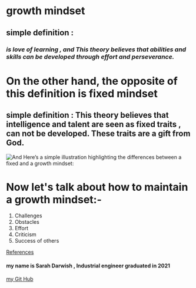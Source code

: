 
# **growth mindset**
## simple definition :  
### *is love of learning , and This theory believes that abilities and skills can be developed through effort and perseverance.*

# **On the other hand, the opposite of this definition is  fixed mindset**
 
## simple definition : This theory believes that intelligence and talent are seen as fixed traits , can not be developed. These traits are a gift from God.
 ![And Here’s a simple illustration highlighting the differences between a fixed and a growth mindset:](https://i2.wp.com/atlassianblog.wpengine.com/wp-content/uploads/NewGrowthMindset2.png?resize=768%2C960&ssl=1)
 
 
# **Now let's talk about how to maintain a growth mindset:-**
 1. Challenges
 2. Obstacles
 3. Effort
 4. Criticism
 5. Success of others
 
 

[References](https://www.atlassian.com/blog/inside-atlassian/growth-mindset)

#### my name is Sarah Darwish , Industrial engineer graduated in 2021 
[my Git Hub](https://github.com/Sarahdarwishh)
